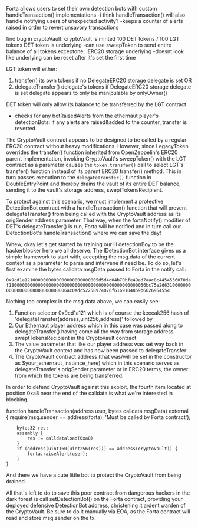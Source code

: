 Forta allows users to set their own detection bots with custom handleTransaction() implementations
-i think handleTransaction() will also handle notifying users of unexpected activity?
-keeps a counter of alerts raised in order to revert unsavory transactions

find bug in cryptoVault:
cryptoVault is minted 100 DET tokens / 100 LGT tokens
DET token is underlying
-can use sweepToken to send entire balance of all tokens exceptone: IERC20 storage underlying
-doesnt look like underlying can be reset after it's set the first time

LGT token will either:
1. transfer() its own tokens if no DelegateERC20 storage delegate is set 
   OR 
2. delegateTransfer() delegate's tokens if DelegateERC20 storage delegate is set
delegate appears to only be manipulable by onlyOwner()

DET token will only allow its balance to be transferred by the LGT contract
- checks for any botRaisedAlerts from the ethernaut player's detectionBots: if any alerts are raised&added to the counter, transfer is reverted


The CryptoVault contract appears to be designed to be called by a regular ERC20 contract without heavy modifications. However, since LegacyToken overrides the transfer() function inherited from OpenZeppelin's ERC20 parent implementation, invoking CryptoVault's sweepToken() with the LGT contract as a parameter causes the ```token.transfer()``` call to select LGT's transfer() function instead of its parent ERC20 transfer() method. This in turn passes execution to the ```delegateTransfer()``` function in DoubleEntryPoint and thereby drains the vault of its entire DET balance, sending it to the vault's storage address, sweptTokensRecipient.

To protect against this scenario, we must implement a protective DetectionBot contract with a handleTransaction() function that will prevent delegateTransfer() from being called with the CryptoVault address as its origSender address parameter. That way, when the fortaNotify() modifier of DET's delegateTransfer() is run, Forta will be notified and in turn call our DetectionBot's handleTransaction() where we can save the day!

Whew, okay let's get started by training our lil detectionBoy to be the hackerblocker hero we all deserve. The IDetectionBot interface gives us a simple framework to start with, accepting the msg.data of the current context as a parameter to parse and intervene if need be. To do so, let's first examine the bytes calldata msgData passed to Forta in the notify call:

```0x9cd1a1210000000000000000000000005d5d4d04b70bfe49ad7aac8c4454536070daf1800000000000000000000000000000000000000000000000056bc75e2d631000000000000000000000000000006ac0adc52258974076f6169104859b6626954554```

Nothing too complex in the msg.data above, we can easily see:
1. Function selector 0x9cd1a121 which is of course the keccak256 hash of 'delegateTransfer(address,uint256,address)' followed by 
2. Our Ethernaut player address which in this case was passed along to delegateTransfer() having come all the way from storage address sweptTokensRecipient in the CryptoVault contract
3. The value parameter that like our player address was set way back in the CryptoVault context and has now been passed to delegateTransfer
4. The CryptoVault contract address (that was/will be set in the constructor as $your_ethernaut_instance_here) which in this scenario serves as delegateTransfer's origSender parameter or in ERC20 terms, the owner from which the tokens are being transferred.
   
In order to defend CryptoVault against this exploit, the fourth item located at position 0xa8 near the end of the calldata is what we're interested in blocking. 

function handleTransaction(address user, bytes calldata msgData) external {
        require(msg.sender == address(forta), 'Must be called by Forta contract');
        
        bytes32 res;
        assembly {
            res := calldataload(0xa8)
        }
        if (address(uint160(uint256(res))) == address(cryptoVault)) { 
            forta.raiseAlert(user); 
        }
    }

And there we have a cute little bot to protect the CryptoVault from being drained.

All that's left to do to save this poor contract from dangerous hackers in the dark forest is call setDetectionBot() on the Forta contract, providing your deployed defensive DetectionBot address, christening it ardent warden of the CryptoVault. Be sure to do it manually via EOA, as the Forta contract will read and store msg.sender on the tx.
